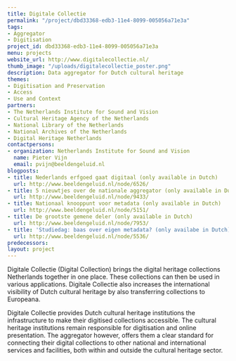 ```yaml
---
title: Digitale Collectie
permalink: "/project/dbd33368-edb3-11e4-8099-005056a71e3a"
tags:
- Aggregator
- Digitisation
project_id: dbd33368-edb3-11e4-8099-005056a71e3a
menu: projects
website_url: http://www.digitalecollectie.nl/
thumb_image: "/uploads/digitalecollectie_poster.png"
description: Data aggregator for Dutch cultural heritage
themes:
- Digitisation and Preservation
- Access
- Use and Context
partners:
- The Netherlands Institute for Sound and Vision
- Cultural Heritage Agency of the Netherlands
- National Library of the Netherlands
- National Archives of the Netherlands
- Digital Heritage Netherlands
contactpersons:
- organization: Netherlands Institute for Sound and Vision
  name: Pieter Vijn
  email: pvijn@beeldengeluid.nl
blogposts:
- title: Nederlands erfgoed gaat digitaal (only available in Dutch)
  url: http://www.beeldengeluid.nl/node/6526/
- title: 5 nieuwtjes over de nationale aggregator (only available in Dutch)
  url: http://www.beeldengeluid.nl/node/9433/
- title: Nationaal knooppunt voor metadata (only available in Dutch)
  url: http://www.beeldengeluid.nl/node/5151/
- title: De grootste gemene deler (only available in Dutch)
  url: http://www.beeldengeluid.nl/node/7953/
- title: 'Studiedag: baas over eigen metadata? (only availabe in Dutch)'
  url: http://www.beeldengeluid.nl/node/5536/
predecessors: 
layout: project
---
```


Digitale Collectie (Digital Collection) brings the digital heritage collections Netherlands together in one place. These collections can then be used in various applications. Digitale Collectie also increases the international visibility of Dutch cultural heritage by also transferring collections to Europeana.

Digitale Collectie provides Dutch cultural heritage institutions the infrastructure to make their digitised collections accessible. The cultural heritage institutions remain responsible for digitisation and online presentation. The aggregator however, offers them a clear standard for connecting their digital collections to other national and international services and facilities, both within and outside the cultural heritage sector.

